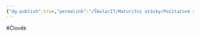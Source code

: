 ```yaml
---
{"dg-publish":true,"permalink":"/Škola/IT/Maturitní otázky/Počítačové sítě a kybernetika/Norbert Wiener/","created":"2024-03-18T20:54:45.155+01:00","updated":"2024-03-13T18:04:45.125+01:00"}
---
```


#Člověk